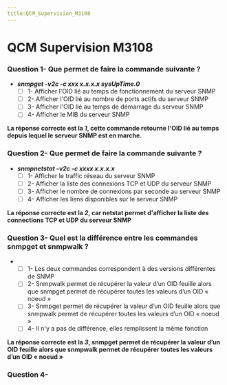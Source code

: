 ```yaml
---
title:QCM_Supervision_M3108
---
```

# QCM Supervision M3108
### Question 1- Que permet de faire la commande suivante ? 
- ***snmpget -v2c -c xxx x.x.x.x sysUpTime.0***
    - [ ] 1- Afficher l'OID lié au temps de fonctionnement du serveur SNMP
    - [ ] 2- Afficher l'OID lié au nombre de ports actifs du serveur SNMP
    - [ ] 3- Afficher l'OID lié au temps de démarrage du serveur SNMP
    - [ ] 4- Afficher le MIB du serveur SNMP

**La réponse correcte est la *1*, cette commande retourne l'OID lié au temps depuis lequel le serveur SNMP est en marche.**

### Question 2- Que permet de faire la commande suivante ?
- ***snmpnetstat -v2c -c xxxx x.x.x.x***
    - [ ] 1- Afficher le traffic réseau du serveur SNMP
    - [ ] 2- Afficher la liste des connexions TCP et UDP du serveur SNMP
    - [ ] 3- Afficher le nombre de connexions par seconde au serveur SNMP
    - [ ] 4- Afficher les liens disponibles sur le serveur SNMP

**La réponse correcte est la *2*, car netstat permet d'afficher la liste des connections TCP et UDP du serveur SNMP** 

### Question 3- Quel est la différence entre les commandes snmpget et snmpwalk ?
-
    - [ ] 1- Les deux commandes correspondent à des versions différentes de SNMP
    - [ ] 2- Snmpwalk permet de récupérer la valeur d’un OID feuille alors que snmpget permet de récupérer toutes les valeurs d’un OID « noeud »
    - [ ] 3- Snmpget permet de récupérer la valeur d’un OID feuille alors que snmpwalk permet de récupérer toutes les valeurs d’un OID « noeud »
    - [ ] 4- Il n'y a pas de différence, elles remplissent la même fonction

**La réponse correcte est la *3*, snmpget permet de récupérer la valeur d’un OID feuille alors que snmpwalk permet de récupérer toutes les valeurs d’un OID « noeud »**

### Question 4- 